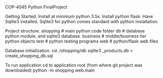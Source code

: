 COP-4045 Python FinalProject

Getting Started.
Install at minimum python 3.5x. Install python flask. Have Sqlite3 installed. Sqlite3 for python comes standard with python installation.

Project structure.
shopping            # main python code folder
    db              # database python module, and sqlite3 database.
    business        # middle/business tier python objects
    test            # python testing programs
    web             # python/flask web files

Database initialization.
cd ./shopping/db
sqlite3 _products.db < create_shopping_db.sql

To run application
cd to application root (from where git project was downloaded)
python -m shopping.web.main
